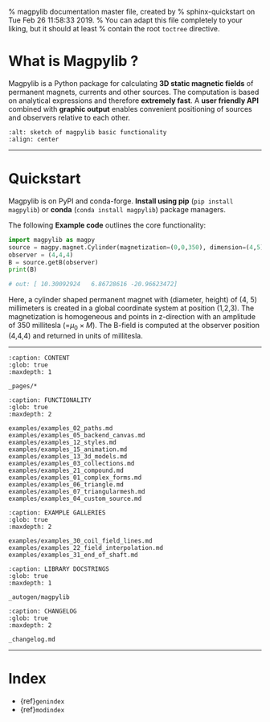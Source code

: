 % magpylib documentation master file, created by
% sphinx-quickstart on Tue Feb 26 11:58:33 2019.
% You can adapt this file completely to your liking, but it should at least
% contain the root `toctree` directive.

# What is Magpylib ?

Magpylib is a Python package for calculating **3D static magnetic fields** of permanent magnets, currents and other sources. The computation is based on analytical expressions and therefore **extremely fast**. A **user friendly API** combined with **graphic output** enables convenient positioning of sources and observers relative to each other.

```{image} _static/images/index/source_fundamentals.pdf
:alt: sketch of magpylib basic functionality
:align: center
```

--------

# Quickstart

Magpylib is on PyPI and conda-forge. **Install using pip** (`pip install magpylib`) or **conda** (`conda install magpylib`) package managers.

The following **Example code** outlines the core functionality:

```python
import magpylib as magpy
source = magpy.magnet.Cylinder(magnetization=(0,0,350), dimension=(4,5), position=(1,2,3))
observer = (4,4,4)
B = source.getB(observer)
print(B)

# out: [ 10.30092924   6.86728616 -20.96623472]
```

Here, a cylinder shaped permanent magnet with (diameter, height) of (4, 5) millimeters is created in a global coordinate system at position (1,2,3). The magnetization is homogeneous and points in z-direction with an amplitude of 350 millitesla (=$\mu_0\times M$). The B-field is computed at the observer position (4,4,4) and returned in units of millitesla.

--------

```{toctree}
:caption: CONTENT
:glob: true
:maxdepth: 1

_pages/*
```

```{toctree}
:caption: FUNCTIONALITY
:glob: true
:maxdepth: 2

examples/examples_02_paths.md
examples/examples_05_backend_canvas.md
examples/examples_12_styles.md
examples/examples_15_animation.md
examples/examples_13_3d_models.md
examples/examples_03_collections.md
examples/examples_21_compound.md
examples/examples_01_complex_forms.md
examples/examples_06_triangle.md
examples/examples_07_triangularmesh.md
examples/examples_04_custom_source.md
```

```{toctree}
:caption: EXAMPLE GALLERIES
:glob: true
:maxdepth: 2

examples/examples_30_coil_field_lines.md
examples/examples_22_field_interpolation.md
examples/examples_31_end_of_shaft.md
```

```{toctree}
:caption: LIBRARY DOCSTRINGS
:glob: true
:maxdepth: 1

_autogen/magpylib
```

```{toctree}
:caption: CHANGELOG
:glob: true
:maxdepth: 2

_changelog.md
```

--------------------------

# Index

- {ref}`genindex`
- {ref}`modindex`
